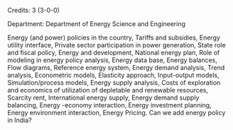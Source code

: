 Credits: 3 (3-0-0)

Department: Department of Energy Science and Engineering

Energy (and power) policies in the country, Tariffs and subsidies, Energy utility interface, Private sector participation in power generation, State role and fiscal policy, Energy and development, National energy plan, Role of modeling in energy policy analysis, Energy data base, Energy balances, Flow diagrams, Reference energy system, Energy demand analysis, Trend analysis, Econometric models, Elasticity approach, Input-output models, Simulation/process models, Energy supply analysis, Costs of exploration and economics of utilization of depletable and renewable resources, Scarcity rent, International energy supply, Energy demand supply balancing, Energy -economy interaction, Energy investment planning, Energy environment interaction, Energy Pricing. Can we add energy policy in India?